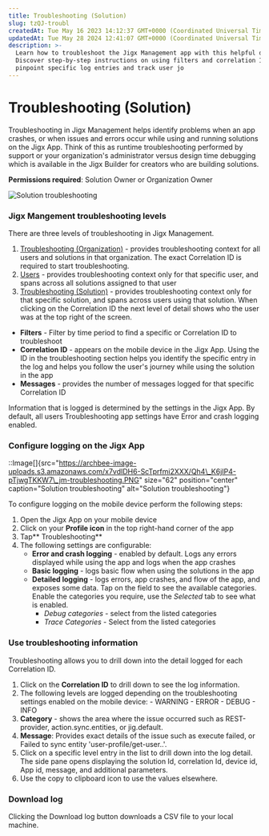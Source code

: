 ```yaml
---
title: Troubleshooting (Solution)
slug: tzQJ-troubl
createdAt: Tue May 16 2023 14:12:37 GMT+0000 (Coordinated Universal Time)
updatedAt: Tue May 28 2024 12:41:07 GMT+0000 (Coordinated Universal Time)
description: >-
  Learn how to troubleshoot the Jigx Management app with this helpful document.
  Discover step-by-step instructions on using filters and correlation IDs to
  pinpoint specific log entries and track user jo
---
```


# Troubleshooting (Solution)

Troubleshooting in Jigx Management helps identify problems when an app crashes, or when issues and errors occur while using and running solutions on the Jigx App. Think of this as runtime troubleshooting performed by support or your organization's administrator versus design time debugging which is available in the Jigx Builder for creators who are building solutions.

**Permissions required**: Solution Owner or Organization Owner

![Solution troubleshooting](https://archbee-image-uploads.s3.amazonaws.com/x7vdIDH6-ScTprfmi2XXX/kYje9krCgP-Iy3Yk9NJRo_jm-solutiontroublel.png)

### Jigx Mangement troubleshooting levels

There are three levels of troubleshooting in Jigx Management.

1. [Troubleshooting (Organization)](docId:pQc4nyhx_9tTLoyDm4MVu) - provides troubleshooting context for all users and solutions in that organization. The exact Correlation ID is required to start troubleshooting.
2. [Users](docId:hy9SNgXQZpRAbe51imv7Q) - provides troubleshooting context only for that specific user, and spans across all solutions assigned to that user
3. [Troubleshooting (Solution)](docId:tzQJID9go54bvHZap88co) - provides troubleshooting context only for that specific solution, and spans across users using that solution. When clicking on the Correlation ID the next level of detail shows who the user was at the top right of the screen.

* **Filters** - Filter by time period to find a specific or Correlation ID to troubleshoot
* **Correlation ID** - appears on the mobile device in the Jigx App. Using the ID in the troubleshooting section helps you identify the specific entry in the log and helps you follow the user's journey while using the solution in the app
* **Messages** - provides the number of messages logged for that specific Correlation ID

Information that is logged is determined by the settings in the Jigx App. By default, all users Troubleshooting app settings have Error and crash logging enabled.

### Configure logging on the Jigx App

::Image\[]{src="https://archbee-image-uploads.s3.amazonaws.com/x7vdIDH6-ScTprfmi2XXX/Qh4\_K6jIP4-pTjwgTKKW7\_jm-troubleshooting.PNG" size="62" position="center" caption="Solution troubleshooting" alt="Solution troubleshooting"}

To configure logging on the mobile device perform the following steps:

1. Open the Jigx App on your mobile device
2. Click on your **Profile icon** in the top right-hand corner of the app
3. Tap\*\* Troubleshooting\*\*
4. The following settings are configurable:
   * **Error and crash logging** - enabled by default. Logs any errors displayed while using the app and logs when the app crashes
   * **Basic logging** - logs basic flow when using the solutions in the app
   * **Detailed logging** - logs errors, app crashes, and flow of the app, and exposes some data. Tap on the field to see the available categories. Enable the categories you require, use the _Selected_ tab to see what is enabled.
     * _Debug categories_ - select from the listed categories
     * _Trace Categories_ - Select from the listed categories

### Use troubleshooting information

Troubleshooting allows you to drill down into the detail logged for each Correlation ID.

1. Click on the **Correlation ID** to drill down to see the log information.
2. The following levels are logged depending on the troubleshooting settings enabled on the mobile device: - WARNING - ERROR - DEBUG - INFO
3. **Category** - shows the area where the issue occurred such as REST-provider, action.sync.entities, or jig.default.
4. **Message**: Provides exact details of the issue such as execute failed, or Failed to sync entity 'user-profile/get-user..'.
5. Click on a specific level entry in the list to drill down into the log detail. The side pane opens displaying the solution Id, correlation Id, device id, App id, message, and additional parameters.
6. Use the copy to clipboard icon to use the values elsewhere.

### Download log

Clicking the Download log button downloads a CSV file to your local machine.
